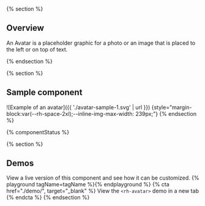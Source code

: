 {% section %}
## Overview

An Avatar is a placeholder graphic for a photo or an image that is placed to 
the left or on top of text.

{% endsection %}

{% section %}
  ## Sample component

  ![Example of an avatar]({{ './avatar-sample-1.svg' | url }}) {style="margin-block:var(--rh-space-2xl);--inline-img-max-width: 239px;"}
{% endsection %}

{% componentStatus %}

{% section %}
  ## Demos
  View a live version of this component and see how it can be customized.
  {% playground tagName=tagName %}{% endplayground %}
  {% cta href="./demo/", target="_blank" %}
    View the `<rh-avatar>` demo in a new tab
  {% endcta %}
{% endsection %}



